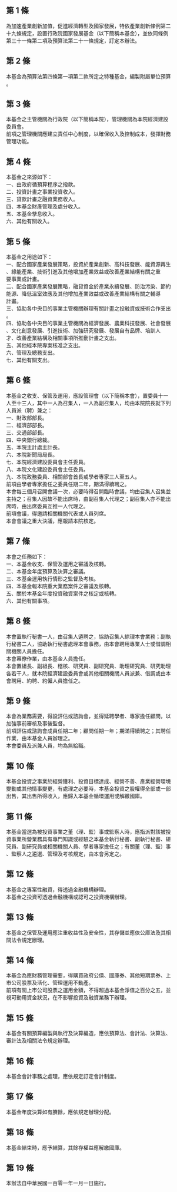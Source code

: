 第 1 條
-------
為加速產業創新加值，促進經濟轉型及國家發展，特依產業創新條例第二  
十九條規定，設置行政院國家發展基金（以下簡稱本基金），並依同條例  
第三十一條第二項及預算法第二十一條規定，訂定本辦法。

第 2 條
-------
本基金為預算法第四條第一項第二款所定之特種基金，編製附屬單位預算  
。

第 3 條
-------
本基金之主管機關為行政院（以下簡稱本院），管理機關為本院經濟建設  
委員會。  
前項之管理機關應建立責任中心制度，以確保收入及控制成本，發揮財務  
管理功能。

第 4 條
-------
本基金之來源如下：  
一、由政府循預算程序之撥款。  
二、投資計畫之事業投資收入。  
三、貸款計畫之融資業務收入。  
四、本基金財產管理及處分收入。  
五、本基金孳息收入。  
六、其他有關收入。

第 5 條
-------
本基金之用途如下：  
一、配合國家產業發展策略，投資於產業創新、高科技發展、能資源再生  
    、綠能產業、技術引進及其他增加產業效益或改善產業結構有關之重  
    要事業或計畫。  
二、配合國家產業發展策略，融貸資金於產業永續發展、防治污染、節約  
    能源、降低溫室效應及其他增加產業效益或改善產業結構有關之輔導  
    計畫。  
三、協助各中央目的事業主管機關辦理有關計畫之投融資或技術合作支出  
    。  
四、協助各中央目的事業主管機關為經濟發展、農業科技發展、社會發展  
    、文化創意發展、引進技術、加強研究發展、發展自有品牌、培訓人  
    才、改善產業結構及相關事項所推動計畫之支出。  
五、其他經本院專案核准之支出。  
六、管理及總務支出。  
七、其他有關支出。

第 6 條
-------
本基金之收支、保管及運用，應設管理會（以下簡稱本會），置委員十一  
人至十三人，其中一人為召集人，一人為副召集人，均由本院院長就下列  
人員派（聘）兼之：  
一、財政部部長。  
二、經濟部部長。  
三、交通部部長。  
四、中央銀行總裁。  
五、本院主計處主計長。  
六、本院新聞局局長。  
七、本院經濟建設委員會主任委員。  
八、本院文化建設委員會主任委員。  
九、本院政務委員、相關部會首長或學者專家三人至五人。  
前項由學者專家擔任之委員任期二年，期滿得續聘之。  
本會每三個月召開會議一次，必要時得召開臨時會議，均由召集人召集並  
主持之；召集人因故不能出席時，由副召集人代理之；副召集人亦不能出  
席時，由出席委員互推一人代理之。  
前項會議，得邀請相關機關代表或人員列席。  
本會會議之重大決議，應報請本院核定。

第 7 條
-------
本會之任務如下：  
一、本基金收支、保管及運用之審議及核轉。  
二、本基金年度預算及決算之審議。  
三、本基金運用執行情形之監督及考核。  
四、本基金報本院重大業務案件之審議及核轉。  
五、關於本基金年度投資融資案件之核定或核轉。  
六、其他有關事項。

第 8 條
-------
本會置執行秘書一人，由召集人遴聘之，協助召集人綜理本會業務；副執  
行秘書二人，協助執行秘書處理本會事務，由本會聘用專業人士或借調相  
關機關人員擔任。  
本會幕僚作業，由本基金人員擔任。  
本會置組長、副組長、稽核、研究員、副研究員、助理研究員、研究助理  
各若干人，就本院經濟建設委員會或其他相關機關人員派兼、借調或由本  
會聘用、約聘、約僱人員擔任之。

第 9 條
-------
本會為業務需要，得設評估或諮詢會，並得延聘學者、專家擔任顧問，以  
加強事前審核及事後監督。  
前項評估或諮詢會成員任期二年；顧問任期一年；期滿得續聘之；其聘任  
作業，由本基金人員辦理之。  
本會委員及派兼人員，均為無給職。

第 10 條
--------
本基金投資之事業於經營獲利、投資目標達成、經營不善、產業經營環境  
變動或其他情事變更，有處理之必要時，本基金投資之股權得全部或一部  
出售，其出售所得收入，應歸入本基金循環運用或解繳國庫。

第 11 條
--------
本基金當選為被投資事業之董（理、監）事或監察人時，應指派對該被投  
資事業所營業務具有專門知識或經驗之本基金執行秘書、副執行秘書、研  
究員、副研究員或相關機關人員、學者專家擔任之；有關董（理、監）事  
、監察人之遴選、管理及考核規定，由本會另定之。

第 12 條
--------
本基金之專案性融資，得透過金融機構辦理。  
本基金之投資可透過金融機構或認可之投資機構辦理。

第 13 條
--------
本基金之保管及運用應注重收益性及安全性，其存儲並應依公庫法及其相  
關法令規定辦理。

第 14 條
--------
本基金為應財務管理需要，得購買政府公債、國庫券、其他短期票券、上  
市公司股票及活化、管理運用不動產。  
前項有關上市公司股票之運用金額，不得超過本基金淨值之百分之五，並  
視可動用資金狀況，在不影響投資及融資業務下辦理。

第 15 條
--------
本基金有關預算編製與執行及決算編造，應依預算法、會計法、決算法、  
審計法及相關法令規定辦理。

第 16 條
--------
本基金會計事務之處理，應依規定訂定會計制度。

第 17 條
--------
本基金年度決算如有賸餘，應依規定辦理分配。

第 18 條
--------
本基金結束時，應予結算，其餘存權益應解繳國庫。

第 19 條
--------
本辦法自中華民國一百零一年一月一日施行。

